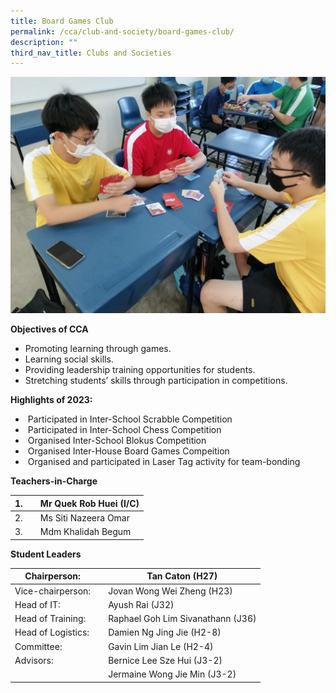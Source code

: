 ```yaml
---
title: Board Games Club
permalink: /cca/club-and-society/board-games-club/
description: ""
third_nav_title: Clubs and Societies
---
```

![](/images/p12-1024x768.jpeg)


**Objectives of CCA**

*   Promoting learning through games.
*   Learning social skills.
*   Providing leadership training opportunities for students.
*   Stretching students’ skills through participation in competitions.

**Highlights of 2023:**

*  Participated in Inter-School Scrabble Competition 
*  Participated in Inter-School Chess Competition 
*  Organised Inter-School Blokus Competition 
*  Organised Inter-House Board Games Compeition 
*  Organised and participated in Laser Tag activity for team-bonding



**Teachers-in-Charge**

| 1. |  | Mr Quek Rob Huei (I/C) |
| -------- | -------- | -------- |
| 2.     |      | Ms Siti Nazeera Omar     |
| 3.     |      | Mdm Khalidah Begum     |


**Student Leaders**

| Chairperson: |  | Tan Caton (H27) |
| -------- | -------- | -------- |
| Vice-chairperson:    |      | Jovan Wong Wei Zheng (H23)     |
| Head of IT:     |      | Ayush Rai (J32)    |
| Head of Training:     |      | Raphael Goh Lim Sivanathann (J36)    |
| Head of Logistics:     |      | Damien Ng Jing Jie (H2-8)     |
| Committee:     |      | Gavin Lim Jian Le (H2-4)    |
| Advisors:     |      | Bernice Lee Sze Hui (J3-2)   |
|      |      | Jermaine Wong Jie Min (J3-2)   |